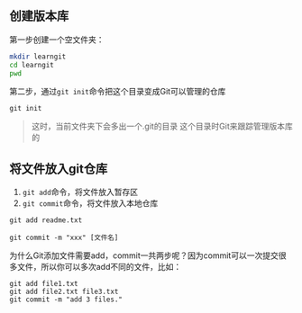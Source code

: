 ## 创建版本库

第一步创建一个空文件夹：

```bash
mkdir learngit
cd learngit
pwd
```
第二步，通过`git init`命令把这个目录变成Git可以管理的仓库
```
git init
```
> 这时，当前文件夹下会多出一个.git的目录
> 这个目录时Git来跟踪管理版本库的

## 将文件放入git仓库

1. `git add`命令，将文件放入暂存区
2. `git commit`命令，将文件放入本地仓库

```
git add readme.txt
```

```
git commit -m "xxx" [文件名]
```

为什么Git添加文件需要add，commit一共两步呢？因为commit可以一次提交很多文件，所以你可以多次add不同的文件，比如：

```
git add file1.txt
git add file2.txt file3.txt
git commit -m "add 3 files."
```


